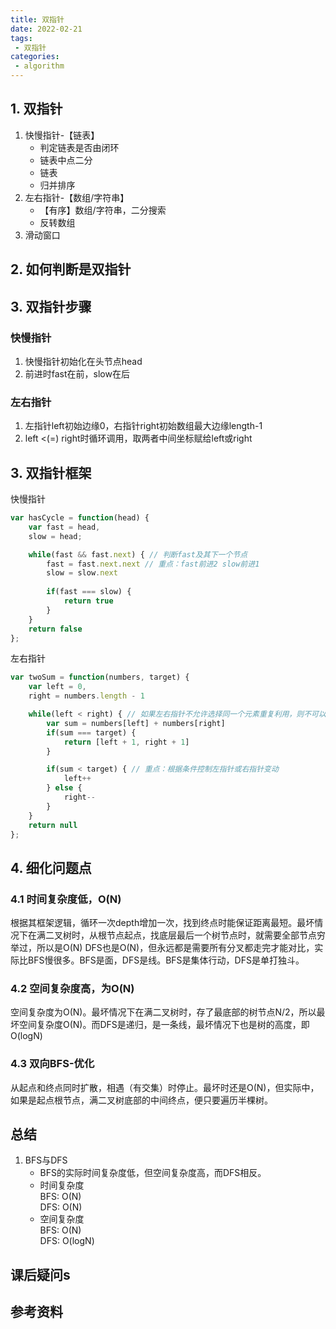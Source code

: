 ```yaml
---
title: 双指针
date: 2022-02-21
tags:
 - 双指针     
categories: 
 - algorithm
---
```

## 1. 双指针
1. 快慢指针-【链表】
   - 判定链表是否由闭环
   - 链表中点二分
   - 链表
   - 归并排序
2. 左右指针-【数组/字符串】
   - 【有序】数组/字符串，二分搜索
   - 反转数组
3. 滑动窗口

## 2. 如何判断是双指针


## 3. 双指针步骤
### 快慢指针
1. 快慢指针初始化在头节点head
2. 前进时fast在前，slow在后

### 左右指针
1. 左指针left初始边缘0，右指针right初始数组最大边缘length-1
2. left <(=) right时循环调用，取两者中间坐标赋给left或right

## 3. 双指针框架
快慢指针
```js
var hasCycle = function(head) {
    var fast = head,
    slow = head;

    while(fast && fast.next) { // 判断fast及其下一个节点
        fast = fast.next.next // 重点：fast前进2 slow前进1
        slow = slow.next
        
        if(fast === slow) {
            return true
        }
    }
    return false
};
```

左右指针
```js
var twoSum = function(numbers, target) {
    var left = 0,
    right = numbers.length - 1

    while(left < right) { // 如果左右指针不允许选择同一个元素重复利用，则不可以相等
        var sum = numbers[left] + numbers[right]
        if(sum === target) {
            return [left + 1, right + 1]
        } 

        if(sum < target) { // 重点：根据条件控制左指针或右指针变动
            left++
        } else {
            right--
        }
    }
    return null
};
```






## 4. 细化问题点
### 4.1 时间复杂度低，O(N)
根据其框架逻辑，循环一次depth增加一次，找到终点时能保证距离最短。最坏情况下在满二叉树时，从根节点起点，找底层最后一个树节点时，就需要全部节点穷举过，所以是O(N)
DFS也是O(N)，但永远都是需要所有分叉都走完才能对比，实际比BFS慢很多。BFS是面，DFS是线。BFS是集体行动，DFS是单打独斗。
### 4.2 空间复杂度高，为O(N)
空间复杂度为O(N)。最坏情况下在满二叉树时，存了最底部的树节点N/2，所以最坏空间复杂度O(N)。而DFS是递归，是一条线，最坏情况下也是树的高度，即O(logN)
### 4.3 双向BFS-优化
从起点和终点同时扩散，相遇（有交集）时停止。最坏时还是O(N)，但实际中，如果是起点根节点，满二叉树底部的中间终点，便只要遍历半棵树。
   

## 总结
1. BFS与DFS   
   - BFS的实际时间复杂度低，但空间复杂度高，而DFS相反。  
   - 时间复杂度    
   BFS: O(N)    
   DFS: O(N)
   - 空间复杂度    
   BFS: O(N)   
   DFS: O(logN)




## 课后疑问s



## 参考资料


